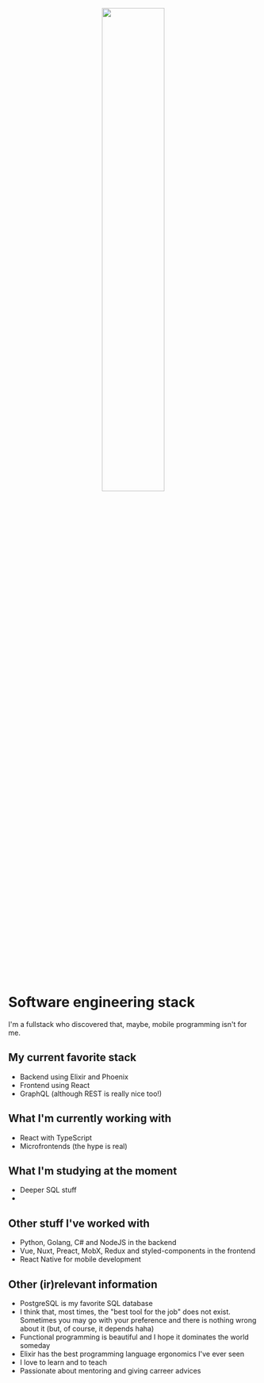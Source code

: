<p align="center">
 <img 
      width="50%" 
      src="https://media0.giphy.com/media/l46CyJmS9KUbokzsI/200.gif" />
</p>

# Software engineering stack
I'm a fullstack who discovered that, maybe, mobile programming isn't for me.

## My current favorite stack
- Backend using Elixir and Phoenix
- Frontend using React
- GraphQL (although REST is really nice too!)

## What I'm currently working with
- React with TypeScript
- Microfrontends (the hype is real)

## What I'm studying at the moment
- Deeper SQL stuff
- 

## Other stuff I've worked with
- Python, Golang, C# and NodeJS in the backend
- Vue, Nuxt, Preact, MobX, Redux and styled-components in the frontend
- React Native for mobile development

## Other (ir)relevant information
- PostgreSQL is my favorite SQL database
- I think that, most times, the "best tool for the job" does not exist. Sometimes you may go with your preference and there is nothing wrong about it (but, of course, it depends haha)
- Functional programming is beautiful and I hope it dominates the world someday
- Elixir has the best programming language ergonomics I've ever seen
- I love to learn and to teach
- Passionate about mentoring and giving carreer advices
